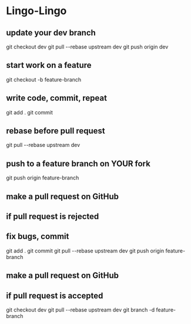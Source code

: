 # Lingo-Lingo

## update your dev branch
git checkout dev
git pull --rebase upstream dev
git push origin dev

## start work on a feature
git checkout -b feature-branch

## write code, commit, repeat
git add .
git commit

## rebase before pull request
git pull --rebase upstream dev

## push to a feature branch on YOUR fork
git push origin feature-branch

## make a pull request on GitHub

## if pull request is rejected
## fix bugs, commit
git add .
git commit
git pull --rebase upstream dev
git push origin feature-branch

## make a pull request on GitHub

## if pull request is accepted
git checkout dev
git pull --rebase upstream dev
git branch -d feature-branch
